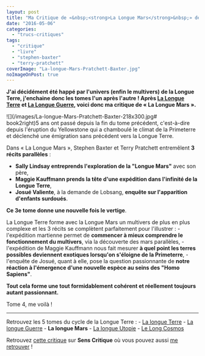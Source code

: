 ```yaml
---
layout: post
title: "Ma Critique de «&nbsp;<strong>La Longue Mars</strong>&nbsp;» de <em>Terry Pratchett</em> et <em>Stephen Baxter</em>"
date: "2016-05-06"
categories: 
  - "trucs-critiques"
tags: 
  - "critique"
  - "livre"
  - "stephen-baxter"
  - "terry-pratchett"
coverImage: "La-longue-Mars-Pratchett-Baxter.jpg"
noImageOnPost: true
---
```


**J'ai décidément été happé par l'univers (enfin le multivers) de la Longue Terre, j'enchaine donc les tomes l'un après l'autre ! Après [La Longue Terre](/2016/04/ma-critique-de-la-longue-terre-de-terry-pratchett-et-stephen-baxter/) et [La Longue Guerre](/2016/05/ma-critique-de-la-longue-guerre-de-terry-pratchett-et-stephen-baxter/), voici donc ma critique de « La Longue Mars ».**

![](/images/La-longue-Mars-Pratchett-Baxter-218x300.jpg# book2right)5 ans ont passé depuis la fin du tome précédent, c'est-à-dire depuis l'éruption du Yellowstone qui a chamboulé le climat de la Primeterre et déclenché une émigration sans précédent vers la Longue Terre.

Dans « La Longue Mars », Stephen Baxter et Terry Pratchett entremêlent **3 récits parallèles** :

- **Sally Lindsay entreprends l'exploration de la "Longue Mars"** avec son père,
- **Maggie Kauffmann prends la tête d'une expédition dans l'infinité de la Longue Terre**,
- **Josué Valiente**, à la demande de Lobsang, **enquête sur l'apparition d'enfants surdoués**.

**Ce 3e tome donne une nouvelle fois le vertige**.

La Longue Terre forme avec la Longue Mars un multivers de plus en plus complexe et les 3 récits se complètent parfaitement pour l'illustrer : - l'expédition martienne permet de **commencer à mieux comprendre le fonctionnement du multivers**, via la découverte des mars parallèles, - l'expédition de Maggie Kauffmann nous fait mesurer **à quel point les terres possibles deviennent exotiques lorsqu'on s'éloigne de la Primeterre**, - l'enquête de Josué, quant à elle, pose la question passionnante de **notre réaction à l'émergence d'une nouvelle espèce au seins des "Homo Sapiens"**.

**Tout cela forme une tout formidablement cohérent et réellement toujours autant passionnant.**

Tome 4, me voilà !

* * *

Retrouvez les 5 tomes du cycle de la Longue Terre : - [La longue Terre](/2016/04/ma-critique-de-la-longue-terre-de-terry-pratchett-et-stephen-baxter/) - [La longue Guerre](/2016/05/ma-critique-de-la-longue-guerre-de-terry-pratchett-et-stephen-baxter/) - **La longue Mars** - [La longue Utopie](/2016/05/ma-critique-de-la-longue-utopie-de-terry-pratchett-et-stephen-baxter/) - [Le Long Cosmos](/2016/08/ma-critique-de-the-long-cosmos-de-terry-pratchett-et-stephen-baxter/)

Retrouvez [cette critique](http://www.senscritique.com/livre/La_longue_Mars/critique/93413775) sur **Sens Critique** où vous pouvez aussi [me retrouver](http://www.senscritique.com/Arnaud_Malon) !
